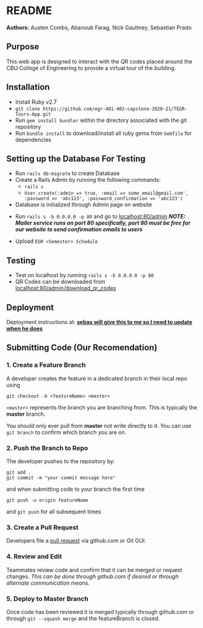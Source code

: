 # README
**Authors:** Austen Combs, Abanoub Farag, Nick Gaultney, Sebastian Prado

## Purpose
This web app is designed to interact with the QR codes placed around the CBU College of Engineering to provide a virtual tour of the building.

## Installation
* Install Ruby v2.7
* `git clone https://github.com/egr-401-402-capstone-2020-21/TEGR-Tours-App.git`
* Run `gem install bundler` within the directory associated with the git repository
* Run `bundle install` to download/install all ruby gems from `Gemfile` for dependencies

## Setting up the Database For Testing
* Run `rails db:migrate` to create Database
* Create a Rails Admin by running the following commands:
  - `rails c`
  - `User.create(:admin => true, :email => some_email@gmail.com', :password => 'abc123', :password_confirmation => 'abc123')`
* Database is initialized through Admin page on website
- Run `rails s -b 0.0.0.0 -p 80` and go to [localhost:80/admin](localhost:80/admin) ***NOTE: Mailer service runs on port 80 specifically, port 80 must be free for our website to send confirmation emails to users***
* Upload `EGR <Semester> Schedule`

## Testing
* Test on localhost by running `rails s -b 0.0.0.0 -p 80`
* QR Codes can be downloaded from [localhost:80/admin/download_qr_codes](localhost:80/admin/download_qr_codes)

## Deployment
Deployment instructions at: [**sebas will give this to me so I need to update when he does**]()

## Submitting Code (Our Recomendation)
### 1. Create a Feature Branch
A developer creates the feature in a dedicated branch in their local repo using

`git checkout -b <featureName> <master>`

`<master>` represents the branch you are branching from.  This is typically the **master** branch.

You should only ever pull from **master** not write directly to it.  You can use `git branch` to confirm which branch you are on.

### 2. Push the Branch to Repo
The developer pushes to the repository by:
```git
git add .
git commit -m "your commit message here"
```
and when submitting code to your branch the first time

`git push -u origin featureName`

and `git push` for all subsequent times

### 3. Create a Pull Request
Developers file a [pull request](https://docs.github.com/en/github/collaborating-with-issues-and-pull-requests/about-pull-requests) via github.com or Git GUI.

### 4. Review and Edit
Teammates review code and confirm that it can be merged or request changes.  *This can be done through github.com if desired or through alternate communication means.*

### 5. Deploy to Master Branch
Once code has been reviewed it is merged typically through github.com or through `git --squash merge` and the featureBranch is closed.